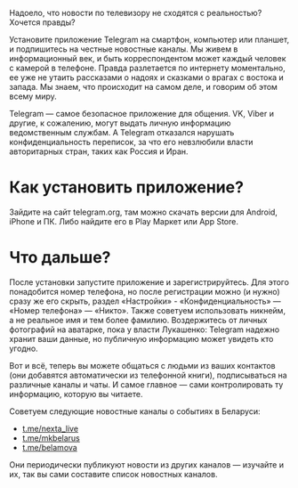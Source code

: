 Надоело, что новости по телевизору не сходятся с реальностью?
Хочется правды?

Установите приложение Telegram на смартфон, компьютер или планшет, и подпишитесь на честные новостные каналы. 
Мы живем в информационный век, и быть корреспондентом может каждый человек с камерой в телефоне. Правда разлетается по интернету моментально, ее уже не утаить рассказами о надоях и сказками о врагах с востока и запада. 
Мы знаем, что происходит на самом деле, и говорим об этом всему миру.

Telegram — самое безопасное приложение для общения. VK, Viber и другие, к сожалению, могут выдать личную информацию ведомственным службам. А Telegram отказался нарушать конфиденциальность переписок, за что его невзлюбили власти авторитарных стран, таких как Россия и Иран.

# Как установить приложение?

Зайдите на сайт telegram.org, там можно скачать версии для Android, iPhone и ПК.
Либо найдите его в Play Маркет или App Store. 

# Что дальше?

После установки запустите приложение и зарегистрируйтесь. Для этого понадобится номер телефона, но после регистрации можно (и нужно) сразу же его скрыть, раздел «Настройки» - «Конфиденциальность» — «Номер телефона» — «Никто». Также советуем использовать никнейм, а не реальное имя и тем более фамилию. Воздержитесь от личных фотографий на аватарке, пока у власти Лукашенко: Telegram надежно хранит ваши данные, но публичную информацию может увидеть кто угодно.

Вот и всё, теперь вы можете общаться с людьми из ваших контактов (они добавятся автоматически из телефонной книги), подписываться на различные каналы и чаты. И самое главное — сами контролировать ту информацию, которую вы читаете.

Советуем следующие новостные каналы о событиях в Беларуси:

- [t.me/nexta_live](https://t.me/nexta_live)
- [t.me/mkbelarus](https://t.me/mkbelarus)
- [t.me/belamova](https://t.me/belamova)

Они периодически публикуют новости из других каналов — изучайте и их, так вы сами составите список новостных каналов.
